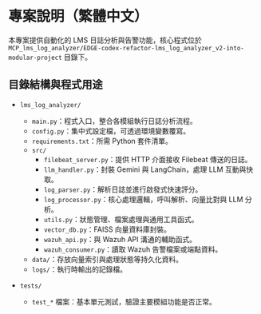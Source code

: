 # 專案說明（繁體中文）

本專案提供自動化的 LMS 日誌分析與告警功能，核心程式位於
`MCP_lms_log_analyzer/EDGE-codex-refactor-lms_log_analyzer_v2-into-modular-project` 目錄下。

## 目錄結構與程式用途

- `lms_log_analyzer/`
  - `main.py`：程式入口，整合各模組執行日誌分析流程。
  - `config.py`：集中式設定檔，可透過環境變數覆寫。
  - `requirements.txt`：所需 Python 套件清單。
  - `src/`
    - `filebeat_server.py`：提供 HTTP 介面接收 Filebeat 傳送的日誌。
    - `llm_handler.py`：封裝 Gemini 與 LangChain，處理 LLM 互動與快取。
    - `log_parser.py`：解析日誌並進行啟發式快速評分。
    - `log_processor.py`：核心處理邏輯，呼叫解析、向量比對與 LLM 分析。
    - `utils.py`：狀態管理、檔案處理與通用工具函式。
    - `vector_db.py`：FAISS 向量資料庫封裝。
    - `wazuh_api.py`：與 Wazuh API 溝通的輔助函式。
    - `wazuh_consumer.py`：讀取 Wazuh 告警檔案或端點資料。
  - `data/`：存放向量索引與處理狀態等持久化資料。
  - `logs/`：執行時輸出的記錄檔。

- `tests/`
  - `test_*` 檔案：基本單元測試，驗證主要模組功能是否正常。
